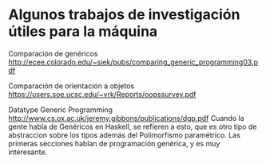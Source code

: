 # Algunos trabajos de investigación útiles para la máquina

Comparación de genéricos
http://ecee.colorado.edu/~siek/pubs/comparing_generic_programming03.pdf

Comparación de orientación a objetos
https://users.soe.ucsc.edu/~vrk/Reports/oopssurvey.pdf

Datatype Generic Programming
http://www.cs.ox.ac.uk/jeremy.gibbons/publications/dgp.pdf
Cuando la gente habla de Genéricos en Haskell, se refieren a esto, que es otro tipo de abstraccion sobre los tipos además del Polimorfismo paramétrico.
Las primeras secciones hablan de programación genérica, y es muy interesante.